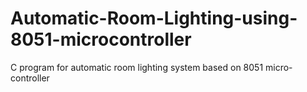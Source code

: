 # Automatic-Room-Lighting-using-8051-microcontroller
C program for automatic room lighting system based on 8051 micro-controller
